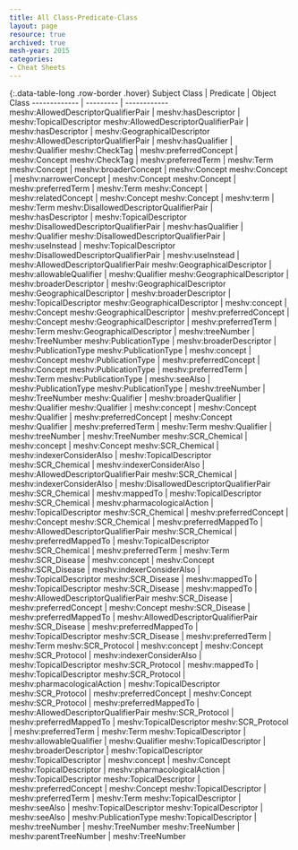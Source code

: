 ```yaml
---
title: All Class-Predicate-Class
layout: page
resource: true
archived: true
mesh-year: 2015
categories:
- Cheat Sheets
---
```


{:.data-table-long .row-border .hover}
Subject Class | Predicate | Object Class
------------- | --------- | ------------
meshv:AllowedDescriptorQualifierPair | meshv:hasDescriptor | meshv:TopicalDescriptor
meshv:AllowedDescriptorQualifierPair | meshv:hasDescriptor | meshv:GeographicalDescriptor
meshv:AllowedDescriptorQualifierPair | meshv:hasQualifier | meshv:Qualifier
meshv:CheckTag | meshv:preferredConcept | meshv:Concept
meshv:CheckTag | meshv:preferredTerm | meshv:Term
meshv:Concept | meshv:broaderConcept | meshv:Concept
meshv:Concept | meshv:narrowerConcept | meshv:Concept
meshv:Concept | meshv:preferredTerm | meshv:Term
meshv:Concept | meshv:relatedConcept | meshv:Concept
meshv:Concept | meshv:term | meshv:Term
meshv:DisallowedDescriptorQualifierPair | meshv:hasDescriptor | meshv:TopicalDescriptor
meshv:DisallowedDescriptorQualifierPair | meshv:hasQualifier | meshv:Qualifier
meshv:DisallowedDescriptorQualifierPair | meshv:useInstead | meshv:TopicalDescriptor
meshv:DisallowedDescriptorQualifierPair | meshv:useInstead | meshv:AllowedDescriptorQualifierPair
meshv:GeographicalDescriptor | meshv:allowableQualifier | meshv:Qualifier
meshv:GeographicalDescriptor | meshv:broaderDescriptor | meshv:GeographicalDescriptor
meshv:GeographicalDescriptor | meshv:broaderDescriptor | meshv:TopicalDescriptor
meshv:GeographicalDescriptor | meshv:concept | meshv:Concept
meshv:GeographicalDescriptor | meshv:preferredConcept | meshv:Concept
meshv:GeographicalDescriptor | meshv:preferredTerm | meshv:Term
meshv:GeographicalDescriptor | meshv:treeNumber | meshv:TreeNumber
meshv:PublicationType | meshv:broaderDescriptor | meshv:PublicationType
meshv:PublicationType | meshv:concept | meshv:Concept
meshv:PublicationType | meshv:preferredConcept | meshv:Concept
meshv:PublicationType | meshv:preferredTerm | meshv:Term
meshv:PublicationType | meshv:seeAlso | meshv:PublicationType
meshv:PublicationType | meshv:treeNumber | meshv:TreeNumber
meshv:Qualifier | meshv:broaderQualifier | meshv:Qualifier
meshv:Qualifier | meshv:concept | meshv:Concept
meshv:Qualifier | meshv:preferredConcept | meshv:Concept
meshv:Qualifier | meshv:preferredTerm | meshv:Term
meshv:Qualifier | meshv:treeNumber | meshv:TreeNumber
meshv:SCR_Chemical | meshv:concept | meshv:Concept
meshv:SCR_Chemical | meshv:indexerConsiderAlso | meshv:TopicalDescriptor
meshv:SCR_Chemical | meshv:indexerConsiderAlso | meshv:AllowedDescriptorQualifierPair
meshv:SCR_Chemical | meshv:indexerConsiderAlso | meshv:DisallowedDescriptorQualifierPair
meshv:SCR_Chemical | meshv:mappedTo | meshv:TopicalDescriptor
meshv:SCR_Chemical | meshv:pharmacologicalAction | meshv:TopicalDescriptor
meshv:SCR_Chemical | meshv:preferredConcept | meshv:Concept
meshv:SCR_Chemical | meshv:preferredMappedTo | meshv:AllowedDescriptorQualifierPair
meshv:SCR_Chemical | meshv:preferredMappedTo | meshv:TopicalDescriptor
meshv:SCR_Chemical | meshv:preferredTerm | meshv:Term
meshv:SCR_Disease | meshv:concept | meshv:Concept
meshv:SCR_Disease | meshv:indexerConsiderAlso | meshv:TopicalDescriptor
meshv:SCR_Disease | meshv:mappedTo | meshv:TopicalDescriptor
meshv:SCR_Disease | meshv:mappedTo | meshv:AllowedDescriptorQualifierPair
meshv:SCR_Disease | meshv:preferredConcept | meshv:Concept
meshv:SCR_Disease | meshv:preferredMappedTo | meshv:AllowedDescriptorQualifierPair
meshv:SCR_Disease | meshv:preferredMappedTo | meshv:TopicalDescriptor
meshv:SCR_Disease | meshv:preferredTerm | meshv:Term
meshv:SCR_Protocol | meshv:concept | meshv:Concept
meshv:SCR_Protocol | meshv:indexerConsiderAlso | meshv:TopicalDescriptor
meshv:SCR_Protocol | meshv:mappedTo | meshv:TopicalDescriptor
meshv:SCR_Protocol | meshv:pharmacologicalAction | meshv:TopicalDescriptor
meshv:SCR_Protocol | meshv:preferredConcept | meshv:Concept
meshv:SCR_Protocol | meshv:preferredMappedTo | meshv:AllowedDescriptorQualifierPair
meshv:SCR_Protocol | meshv:preferredMappedTo | meshv:TopicalDescriptor
meshv:SCR_Protocol | meshv:preferredTerm | meshv:Term
meshv:TopicalDescriptor | meshv:allowableQualifier | meshv:Qualifier
meshv:TopicalDescriptor | meshv:broaderDescriptor | meshv:TopicalDescriptor
meshv:TopicalDescriptor | meshv:concept | meshv:Concept
meshv:TopicalDescriptor | meshv:pharmacologicalAction | meshv:TopicalDescriptor
meshv:TopicalDescriptor | meshv:preferredConcept | meshv:Concept
meshv:TopicalDescriptor | meshv:preferredTerm | meshv:Term
meshv:TopicalDescriptor | meshv:seeAlso | meshv:TopicalDescriptor
meshv:TopicalDescriptor | meshv:seeAlso | meshv:PublicationType
meshv:TopicalDescriptor | meshv:treeNumber | meshv:TreeNumber
meshv:TreeNumber | meshv:parentTreeNumber | meshv:TreeNumber